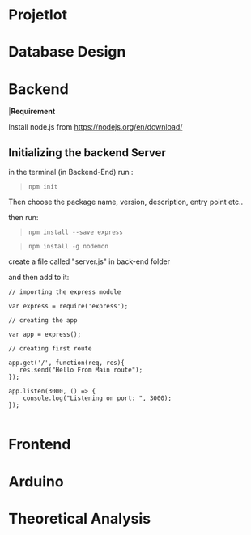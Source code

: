 # ProjetIot

# Database Design


# Backend

|**Requirement**

Install node.js from https://nodejs.org/en/download/

## Initializing the backend Server

in the terminal (in Backend-End) run :

> ``` npm init ```

Then choose the package name, version, description, entry point etc..

then run:

> ``` npm install --save express ```

> ``` npm install -g nodemon ```

create a file called "server.js" in back-end folder

and then add to it:

```
// importing the express module

var express = require('express');

// creating the app

var app = express();

// creating first route

app.get('/', function(req, res){
   res.send("Hello From Main route");
});

app.listen(3000, () => {
    console.log("Listening on port: ", 3000);
});


```


# Frontend



# Arduino


# Theoretical Analysis